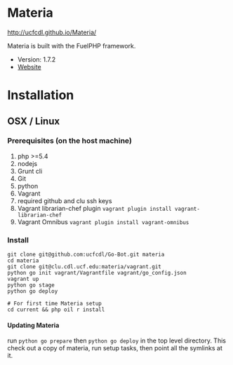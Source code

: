 # Materia

http://ucfcdl.github.io/Materia/

Materia is built with the FuelPHP framework.

* Version: 1.7.2
* [Website](http://fuelphp.com/)

# Installation

## OSX / Linux

### Prerequisites (on the host machine)

1. php >=5.4 
2. nodejs
3. Grunt cli
4. Git
5. python
6. Vagrant
7. required github and clu ssh keys
9. Vagrant librarian-chef plugin ```vagrant plugin install vagrant-librarian-chef```
10. Vagrant Omnibus ```vagrant plugin install vagrant-omnibus```

### Install

```
git clone git@github.com:ucfcdl/Go-Bot.git materia
cd materia
git clone git@clu.cdl.ucf.edu:materia/vagrant.git
python go init vagrant/Vagrantfile vagrant/go_config.json
vagrant up
python go stage
python go deploy

# For first time Materia setup
cd current && php oil r install
```

#### Updating Materia

run ```python go prepare``` then ```python go deploy``` in the top level directory.  This check out a copy of materia, run setup tasks, then point all the symlinks at it.

